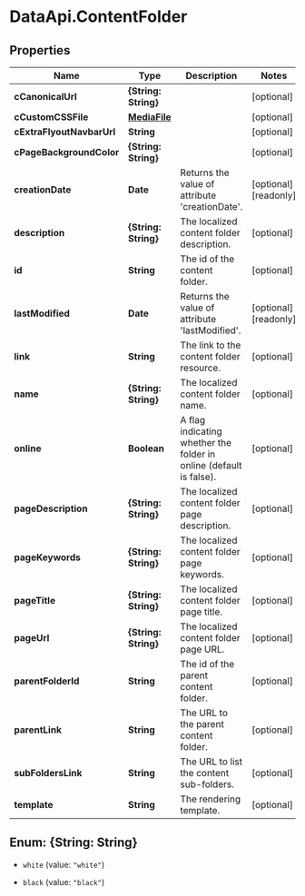 # DataApi.ContentFolder

## Properties

Name | Type | Description | Notes
------------ | ------------- | ------------- | -------------
**cCanonicalUrl** | **{String: String}** |  | [optional] 
**cCustomCSSFile** | [**MediaFile**](MediaFile.md) |  | [optional] 
**cExtraFlyoutNavbarUrl** | **String** |  | [optional] 
**cPageBackgroundColor** | **{String: String}** |  | [optional] 
**creationDate** | **Date** | Returns the value of attribute &#39;creationDate&#39;. | [optional] [readonly] 
**description** | **{String: String}** | The localized content folder description. | [optional] 
**id** | **String** | The id of the content folder. | [optional] 
**lastModified** | **Date** | Returns the value of attribute &#39;lastModified&#39;. | [optional] [readonly] 
**link** | **String** | The link to the content folder resource. | [optional] 
**name** | **{String: String}** | The localized content folder name. | [optional] 
**online** | **Boolean** | A flag indicating whether the folder in online (default is false). | [optional] 
**pageDescription** | **{String: String}** | The localized content folder page description. | [optional] 
**pageKeywords** | **{String: String}** | The localized content folder page keywords. | [optional] 
**pageTitle** | **{String: String}** | The localized content folder page title. | [optional] 
**pageUrl** | **{String: String}** | The localized content folder page URL. | [optional] 
**parentFolderId** | **String** | The id of the parent content folder. | [optional] 
**parentLink** | **String** | The URL to the parent content folder. | [optional] 
**subFoldersLink** | **String** | The URL to list the content sub-folders. | [optional] 
**template** | **String** | The rendering template. | [optional] 



## Enum: {String: String}


* `white` (value: `"white"`)

* `black` (value: `"black"`)




